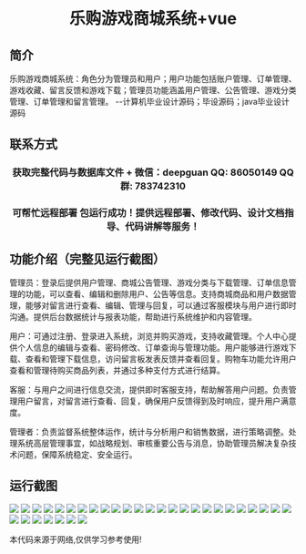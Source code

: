 <p><h1 align="center">乐购游戏商城系统+vue</h1></p>

## 简介
乐购游戏商城系统：角色分为管理员和用户；用户功能包括账户管理、订单管理、游戏收藏、留言反馈和游戏下载；管理员功能涵盖用户管理、公告管理、游戏分类管理、订单管理和留言管理。    --计算机毕业设计源码；毕设源码；java毕业设计源码


## 联系方式
<p><h3 align="center">获取完整代码与数据库文件 + 微信：deepguan QQ: 86050149 QQ群: 783742310</h3></p>
<p><h3 align="center">可帮忙远程部署 包运行成功！提供远程部署、修改代码、设计文档指导、代码讲解等服务！</h3></p>

## 功能介绍（完整见运行截图）
管理员：登录后提供用户管理、商城公告管理、游戏分类与下载管理、订单信息管理的功能，可以查看、编辑和删除用户、公告等信息。支持商城商品和用户数据管理，能够对留言进行查看、编辑、管理与回复，可以通过客服模块与用户进行即时沟通。提供后台数据统计与报表功能，帮助进行系统维护和内容管理。

用户：可通过注册、登录进入系统，浏览并购买游戏，支持收藏管理。个人中心提供个人信息的编辑与查看、密码修改、订单查询与管理功能。用户能够进行游戏下载、查看和管理下载信息，访问留言板发表反馈并查看回复。购物车功能允许用户查看和管理待购买商品列表，并通过多种支付方式进行结算。

客服：与用户之间进行信息交流，提供即时客服支持，帮助解答用户问题。负责管理用户留言，对留言进行查看、回复，确保用户反馈得到及时响应，提升用户满意度。

管理者：负责监督系统整体运作，统计与分析用户和销售数据，进行策略调整。处理系统高层管理事宜，如战略规划、审核重要公告与消息，协助管理员解决复杂技术问题，保障系统稳定、安全运行。


## 运行截图
![](img/001.jpg)
![](img/002.jpg)
![](img/003.jpg)
![](img/004.jpg)
![](img/005.jpg)
![](img/006.jpg)
![](img/007.jpg)
![](img/008.jpg)
![](img/009.jpg)
![](img/010.jpg)
![](img/011.jpg)
![](img/012.jpg)
![](img/013.jpg)
![](img/014.jpg)
![](img/015.jpg)
![](img/016.jpg)
![](img/017.jpg)
![](img/018.jpg)
![](img/019.jpg)
![](img/020.jpg)
![](img/021.jpg)
![](img/022.jpg)
![](img/023.jpg)
![](img/024.jpg)
![](img/025.jpg)
![](img/026.jpg)
![](img/027.jpg)
![](img/028.jpg)
![](img/029.jpg)
![](img/030.jpg)
![](img/031.jpg)
![](img/032.jpg)

<p>本代码来源于网络,仅供学习参考使用!</p>
